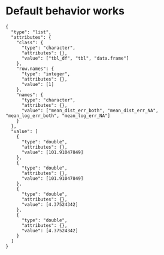 # Default behavior works

    {
      "type": "list",
      "attributes": {
        "class": {
          "type": "character",
          "attributes": {},
          "value": ["tbl_df", "tbl", "data.frame"]
        },
        "row.names": {
          "type": "integer",
          "attributes": {},
          "value": [1]
        },
        "names": {
          "type": "character",
          "attributes": {},
          "value": ["mean_dist_err_both", "mean_dist_err_NA", "mean_log_err_both", "mean_log_err_NA"]
        }
      },
      "value": [
        {
          "type": "double",
          "attributes": {},
          "value": [101.91047849]
        },
        {
          "type": "double",
          "attributes": {},
          "value": [101.91047849]
        },
        {
          "type": "double",
          "attributes": {},
          "value": [4.37524342]
        },
        {
          "type": "double",
          "attributes": {},
          "value": [4.37524342]
        }
      ]
    }

